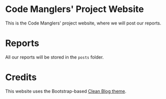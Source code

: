 # Code Manglers' Project Website
This is the Code Manglers' project website, where we will post our reports.

# Reports
All our reports will be stored in the `posts` folder.

# Credits
This website uses the Bootstrap-based [Clean Blog theme](https://startbootstrap.com/template-overviews/clean-blog/).
